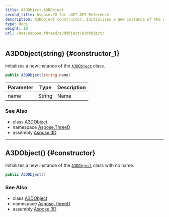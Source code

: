 ```yaml
---
title: A3DObject.A3DObject
second_title: Aspose.3D for .NET API Reference
description: A3DObject constructor. Initializes a new instance of the A3DObject class
type: docs
weight: 10
url: /net/aspose.threed/a3dobject/a3dobject/
---
```

## A3DObject(string) {#constructor_1}

Initializes a new instance of the [`A3DObject`](../) class.

```csharp
public A3DObject(string name)
```

| Parameter | Type | Description |
| --- | --- | --- |
| name | String | Name |

### See Also

* class [A3DObject](../)
* namespace [Aspose.ThreeD](../../../aspose.threed/)
* assembly [Aspose.3D](../../../)

---

## A3DObject() {#constructor}

Initializes a new instance of the [`A3DObject`](../) class with no name.

```csharp
public A3DObject()
```

### See Also

* class [A3DObject](../)
* namespace [Aspose.ThreeD](../../../aspose.threed/)
* assembly [Aspose.3D](../../../)



